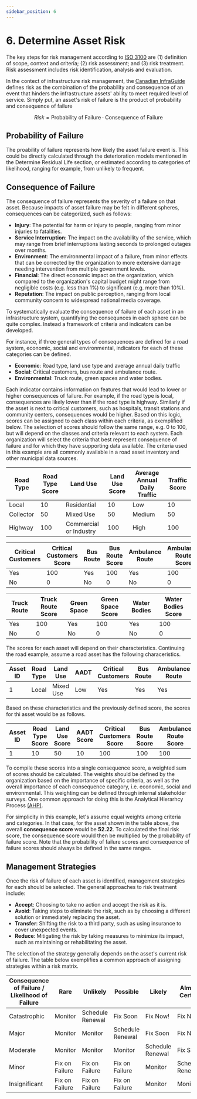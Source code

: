 ```yaml
---
sidebar_position: 6
---
```


# 6. Determine Asset Risk 


The key steps for risk management according to [ISO 3100](https://www.iso.org/iso-31000-risk-management.html) are (1) definition of scope, context and criteria; (2) risk assessment; and (3) risk treatment. Risk assessment includes risk identification, analysis and evaluation. 

In the contect of infrastructure risk management, the [Canadian InfraGuide](https://fcm.ca/sites/default/files/documents/resources/guide/infraguide-managing-risk-mamp.pdf) defines risk as the combination of the probability and consequence of an event that hinders the infrastructure assets' ability to meet required level of service.
Simply put, an asset's risk of failure is the product of probability and consequence of failure

$$
Risk = \text{Probability of Failure} \cdot \text{Consequence of Failure}
$$

## Probability of Failure

The proability of failure represents how likely the asset failure event is. This could be directly calculated through the deterioration models mentioned in the Determine Residual Life section, or estimated according to categories of likelihood, ranging for example, from unlikely to frequent.

## Consequence of Failure

The consequence of failure represents the severity of a failure on that asset. Because impacts of asset failure may be felt in different spheres, consequences can be categorized, such as follows:
- **Injury**: The potential for harm or injury to people, ranging from minor injuries to fatalities.
- **Service Interruption**: The impact on the availability of the service, which may range from brief interruptions lasting seconds to prolonged outages over months.
- **Environment**: The environmental impact of a failure, from minor effects that can be corrected by the organization to more extensive damage needing intervention from multiple government levels.
- **Financial**: The direct economic impact on the organization, which compared to the organization's capital budget might range from negligible costs (e.g. less than 1%) to significant (e.g. more than 10%).
- **Reputation**: The impact on public perception, ranging from local community concern to widespread national media coverage.

To systematically evaluate the consequence of failure of each asset in an infrastructure system, quantifying the consequnces in each sphere can be quite complex. Instead a framework of criteria and indicators can be developed. 

For instance, if three general types of consequences are defined for a road system, economic, social and environmental, indicators for each of these categories can be defined.
- **Economic**: Road type, land use type and average annual daily traffic
- **Social**: Critical customers, bus route and ambulance route.
- **Environmental**: Truck route, green spaces and water bodies.

Each indicator contains information on features that would lead to lower or higher consequences of failure. For example, if the road type is local, consequences are likely lower than if the road type is highway. Similarly if the asset is next to critical customers, such as hospitals, transit stations and community centers, consequences would be higher. Based on this logic, scores can be assigned to each class within each criteria, as exemplified below. The selection of scores should follow the same range, e.g. 0 to 100, but will depend on the classes and criteria relevant to each system. Each organization will select the criteria that best represent consequence of failure and for which they have supporting data available. The criteria used in this example are all commonly available in a road asset inventory and other municipal data sources.

| Road Type                | Road Type Score | Land Use              | Land Use Score | Average Annual Daily Traffic | Traffic Score |
|--------------------------|-----------------|-----------------------|----------------|------------------------------|---------------|
| Local                    | 10              | Residential           | 10             | Low                          | 10            |
| Collector                | 50              | Mixed Use             | 50             | Medium                       | 50            |
| Highway                  | 100             | Commercial or Industry| 100            | High                         | 100           |

| Critical Customers           | Critical Customers Score | Bus Route        | Bus Route Score | Ambulance Route    | Ambulance Route Score |
|------------------------------|--------------------------|------------------|-----------------|--------------------|------------------------|
| Yes                          | 100                      | Yes              | 100             | Yes                | 100                    |
| No                           | 0                        | No               | 0               | No                 | 0                      |

| Truck Route          | Truck Route Score | Green Space        | Green Space Score | Water Bodies        | Water Bodies Score |
|----------------------|-------------------|--------------------|-------------------|----------------------|---------------------|
| Yes                  | 100               | Yes                | 100               | Yes                  | 100                 |
| No                   | 0                 | No                 | 0                 | No                   | 0                   |


The scores for each asset will depend on their characteristics. Continuing the road example, assume a road asset has the following characeristics.

| Asset ID | Road Type | Land Use   | AADT  | Critical Customers | Bus Route | Ambulance Route | Truck Route | Green Space | Water Bodies |
|----------|-----------|------------|-------|--------------------|-----------|-----------------|-------------|-------------|--------------|
| 1        | Local     | Mixed Use  | Low   | Yes                | Yes       | Yes             | No          | Yes         | No           |

Based on these characteristics and the previously defined score, the scores for thi asset would be as follows.

| Asset ID | Road Type Score | Land Use Score | AADT Score | Critical Customers Score | Bus Route Score | Ambulance Route Score | Truck Route Score | Green Space Score | Water Bodies Score |
|----------|------------------|----------------|------------|--------------------------|-----------------|-----------------------|--------------------|--------------------|---------------------|
| 1        | 10               | 50             | 10         | 100                      | 100             | 100                   | 0                  | 100                | 0                   |

To compile these scores into a single consequence score, a weighted sum of scores should be calculated. The weights should be defined by the organization based on the importance of specific criteria, as well as the overall importance of each consequence category, i.e. economic, social and environmental. This weighting can be defined through internal stakeholder surveys. One common approach for doing this is the Analytical Hierarhcy Process [(AHP)](https://www.sciencedirect.com/science/article/abs/pii/037722179090057I).

For simplicity in this example, let's assume equal weights among criteria and categories. In that case, for the asset shown in the table above, the overall **consequence score** would be **52.22**. To calculated the final risk score, the consequence score would then be multiplied by the probability of failure score. Note that the probability of failure scores and consequence of failure scores should always be defined in the same ranges.


## Management Strategies
 
 Once the risk of failure of each asset is identified, management strategies for each should be selected.
The general approaches to risk treatment include:
- **Accept**: Choosing to take no action and accept the risk as it is.
- **Avoid**: Taking steps to eliminate the risk, such as by choosing a different solution or immediately replacing the asset.
- **Transfer**: Shifting the risk to a third party, such as using insurance to cover unexpected events.
- **Reduce**: Mitigating the risk by taking measures to minimize its impact, such as maintaining or rehabilitating the asset.

The selection of the strategy generally depends on the asset's current risk of failure. The table below exemplifies a common approach of assigning strategies within a risk matrix. 

| Consequence of Failure / Likelihood of Failure | Rare            | Unlikely        | Possible        | Likely          | Almost Certain  |
|-----------------------------------------------------|-----------------|-----------------|-----------------|-----------------|-----------------|
| Catastrophic                                        | Monitor         | Schedule Renewal| Fix Soon         | Fix Now!        | Fix Now!        |
| Major                                               | Monitor         | Monitor         | Schedule Renewal| Fix Soon        | Fix Now!        |
| Moderate                                            | Monitor         | Monitor         | Monitor         | Schedule Renewal| Fix Soon        |
| Minor                                               | Fix on Failure  | Fix on Failure  | Fix on Failure  | Monitor         | Schedule Renewal|
| Insignificant                                       | Fix on Failure  | Fix on Failure  | Fix on Failure  | Monitor         | Monitor         |
